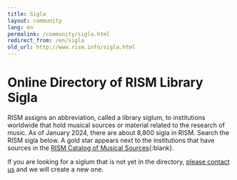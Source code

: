 ```yaml
---
title: Sigla
layout: community
lang: en
permalink: /community/sigla.html
redirect_from: /en/sigla
old_url: http://www.rism.info/sigla.html
---
```


# Online Directory of RISM Library Sigla

RISM assigns an abbreviation, called a library siglum, to institutions worldwide that hold musical sources or material related to the research of music. As of January 2024, there are about 8,800 sigla in RISM. Search the RISM sigla below. A gold star appears next to the institutions that have sources in the [RISM Catalog of Musical Sources](https://opac.rism.info/index.php?id=4){:blank}.

If you are looking for a siglum that is not yet in the directory, [please contact us](mailto:contact@rism.info) and we will create a new one.


<script type="text/javascript" src=" /javascript/sigla.js"></script>
<div id="siglaCatalog" sruhost="https://beta.rism.info" limit="20"> </div>
